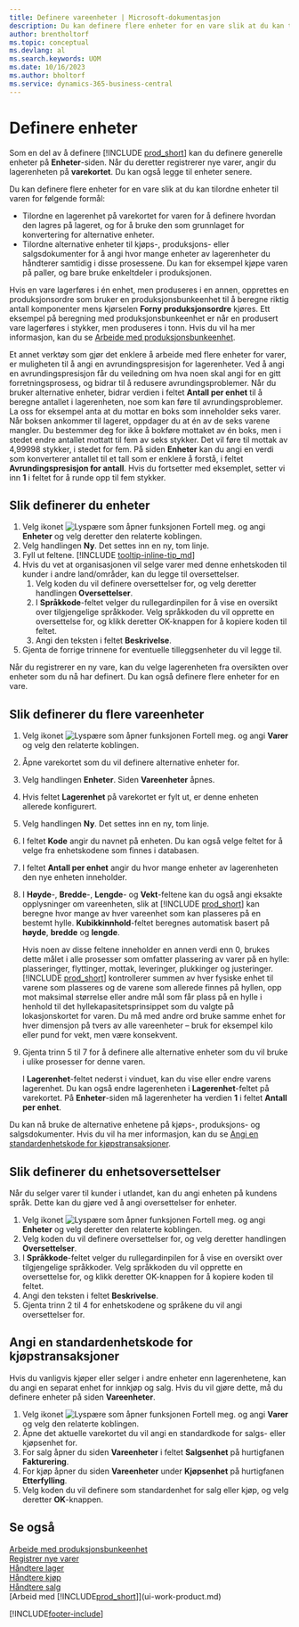 ```yaml
---
title: Definere vareenheter | Microsoft-dokumentasjon
description: Du kan definere flere enheter for en vare slik at du kan tilordne enheter til varen for følgende formål.
author: brentholtorf
ms.topic: conceptual
ms.devlang: al
ms.search.keywords: UOM
ms.date: 10/16/2023
ms.author: bholtorf
ms.service: dynamics-365-business-central
---
```

# <a name="set-up-units-of-measure"></a>Definere enheter

Som en del av å definere [!INCLUDE [prod_short](includes/prod_short.md)] kan du definere generelle enheter på **Enheter**-siden. Når du deretter registrerer nye varer, angir du lagerenheten på **varekortet**. Du kan også legge til enheter senere.  

Du kan definere flere enheter for en vare slik at du kan tilordne enheter til varen for følgende formål:

- Tilordne en lagerenhet på varekortet for varen for å definere hvordan den lagres på lageret, og for å bruke den som grunnlaget for konvertering for alternative enheter.
- Tilordne alternative enheter til kjøps-, produksjons- eller salgsdokumenter for å angi hvor mange enheter av lagerenheter du håndterer samtidig i disse prosessene. Du kan for eksempel kjøpe varen på paller, og bare bruke enkeltdeler i produksjonen.

Hvis en vare lagerføres i én enhet, men produseres i en annen, opprettes en produksjonsordre som bruker en produksjonsbunkeenhet til å beregne riktig antall komponenter mens kjørselen **Forny produksjonsordre** kjøres. Ett eksempel på beregning med produksjonsbunkeenhet er når en produsert vare lagerføres i stykker, men produseres i tonn. Hvis du vil ha mer informasjon, kan du se [Arbeide med produksjonsbunkeenhet](production-how-to-use-the-manufacturing-batch-unit-of-measure.md).  

Et annet verktøy som gjør det enklere å arbeide med flere enheter for varer, er muligheten til å angi en avrundingspresisjon for lagerenheter. Ved å angi en avrundingspresisjon får du veiledning om hva noen skal angi for en gitt forretningsprosess, og bidrar til å redusere avrundingsproblemer. Når du bruker alternative enheter, bidrar verdien i feltet **Antall per enhet** til å beregne antallet i lagerenheten, noe som kan føre til avrundingsproblemer. La oss for eksempel anta at du mottar en boks som inneholder seks varer. Når boksen ankommer til lageret, oppdager du at én av de seks varene mangler. Du bestemmer deg for ikke å bokføre mottaket av én boks, men i stedet endre antallet mottatt til fem av seks stykker. Det vil føre til mottak av 4,99998 stykker, i stedet for fem. På siden **Enheter** kan du angi en verdi som konverterer antallet til et tall som er enklere å forstå, i feltet **Avrundingspresisjon for antall**. Hvis du fortsetter med eksemplet, setter vi inn **1** i feltet for å runde opp til fem stykker.

## <a name="to-set-up-units-of-measure"></a>Slik definerer du enheter

1. Velg ikonet ![Lyspære som åpner funksjonen Fortell meg.](media/ui-search/search_small.png "Fortell hva du vil gjøre") og angi **Enheter** og velg deretter den relaterte koblingen.  
2. Velg handlingen **Ny**. Det settes inn en ny, tom linje.  
3. Fyll ut feltene. [!INCLUDE [tooltip-inline-tip_md](includes/tooltip-inline-tip_md.md)]  
4. Hvis du vet at organisasjonen vil selge varer med denne enhetskoden til kunder i andre land/områder, kan du legge til oversettelser.  
    1. Velg koden du vil definere oversettelser for, og velg deretter handlingen **Oversettelser**.
    2. I **Språkkode**-feltet velger du rullegardinpilen for å vise en oversikt over tilgjengelige språkkoder. Velg språkkoden du vil opprette en oversettelse for, og klikk deretter OK-knappen for å kopiere koden til feltet.
    3. Angi den teksten i feltet **Beskrivelse**.
5. Gjenta de forrige trinnene for eventuelle tilleggsenheter du vil legge til.  

Når du registrerer en ny vare, kan du velge lagerenheten fra oversikten over enheter som du nå har definert. Du kan også definere flere enheter for en vare.  

## <a name="to-set-up-multiple-item-units-of-measure"></a>Slik definerer du flere vareenheter

1. Velg ikonet ![Lyspære som åpner funksjonen Fortell meg.](media/ui-search/search_small.png "Fortell hva du vil gjøre") og angi **Varer** og velg den relaterte koblingen.
2. Åpne varekortet som du vil definere alternative enheter for.
3. Velg handlingen **Enheter**. Siden **Vareenheter** åpnes.
4. Hvis feltet **Lagerenhet** på varekortet er fylt ut, er denne enheten allerede konfigurert.
5. Velg handlingen **Ny**. Det settes inn en ny, tom linje.
6. I feltet **Kode** angir du navnet på enheten. Du kan også velge feltet for å velge fra enhetskodene som finnes i databasen.
7. I feltet **Antall per enhet** angir du hvor mange enheter av lagerenheten den nye enheten inneholder.
8. I **Høyde**-, **Bredde**-, **Lengde**- og **Vekt**-feltene kan du også angi eksakte opplysninger om vareenheten, slik at [!INCLUDE [prod_short](includes/prod_short.md)] kan beregne hvor mange av hver vareenhet som kan plasseres på en bestemt hylle. **Kubikkinnhold**-feltet beregnes automatisk basert på **høyde**, **bredde** og **lengde**.

    Hvis noen av disse feltene inneholder en annen verdi enn 0, brukes dette målet i alle prosesser som omfatter plassering av varer på en hylle: plasseringer, flyttinger, mottak, leveringer, plukkinger og justeringer. [!INCLUDE [prod_short](includes/prod_short.md)] kontrollerer summen av hver fysiske enhet til varene som plasseres og de varene som allerede finnes på hyllen, opp mot maksimal størrelse eller andre mål som får plass på en hylle i henhold til det hyllekapasitetsprinsippet som du valgte på lokasjonskortet for varen. Du må med andre ord bruke samme enhet for hver dimensjon på tvers av alle vareenheter – bruk for eksempel kilo eller pund for vekt, men være konsekvent.
9. Gjenta trinn 5 til 7 for å definere alle alternative enheter som du vil bruke i ulike prosesser for denne varen.

    I **Lagerenhet**-feltet nederst i vinduet, kan du vise eller endre varens lagerenhet. Du kan også endre lagerenheten i **Lagerenhet**-feltet på varekortet. På **Enheter**-siden må lagerenheter ha verdien **1** i feltet **Antall per enhet**.

Du kan nå bruke de alternative enhetene på kjøps-, produksjons- og salgsdokumenter. Hvis du vil ha mer informasjon, kan du se [Angi en standardenhetskode for kjøpstransaksjoner](#to-enter-a-default-unit-of-measure-code-for-sales-and-purchasing-transactions).  

## <a name="to-set-up-unit-of-measure-translations"></a>Slik definerer du enhetsoversettelser

Når du selger varer til kunder i utlandet, kan du angi enheten på kundens språk. Dette kan du gjøre ved å angi oversettelser for enheter.

1. Velg ikonet ![Lyspære som åpner funksjonen Fortell meg.](media/ui-search/search_small.png "Fortell hva du vil gjøre") og angi **Enheter** og velg deretter den relaterte koblingen.
2. Velg koden du vil definere oversettelser for, og velg deretter handlingen **Oversettelser**.
3. I **Språkkode**-feltet velger du rullegardinpilen for å vise en oversikt over tilgjengelige språkkoder. Velg språkkoden du vil opprette en oversettelse for, og klikk deretter OK-knappen for å kopiere koden til feltet.
4. Angi den teksten i feltet **Beskrivelse**.
5. Gjenta trinn 2 til 4 for enhetskodene og språkene du vil angi oversettelser for.

## <a name="to-enter-a-default-unit-of-measure-code-for-sales-and-purchasing-transactions"></a>Angi en standardenhetskode for kjøpstransaksjoner

Hvis du vanligvis kjøper eller selger i andre enheter enn lagerenhetene, kan du angi en separat enhet for innkjøp og salg. Hvis du vil gjøre dette, må du definere enheter på siden **Vareenheter**.

1. Velg ikonet ![Lyspære som åpner funksjonen Fortell meg.](media/ui-search/search_small.png "Fortell hva du vil gjøre") og angi **Varer** og velg den relaterte koblingen.
2. Åpne det aktuelle varekortet du vil angi en standardkode for salgs- eller kjøpsenhet for.
3. For salg åpner du siden **Vareenheter** i feltet **Salgsenhet** på hurtigfanen **Fakturering**.
4. For kjøp åpner du siden **Vareenheter** under **Kjøpsenhet** på hurtigfanen **Etterfylling**.
5. Velg koden du vil definere som standardenhet for salg eller kjøp, og velg deretter **OK**-knappen.

## <a name="see-also"></a>Se også

[Arbeide med produksjonsbunkeenhet](production-how-to-use-the-manufacturing-batch-unit-of-measure.md)  
[Registrer nye varer](inventory-how-register-new-items.md)  
[Håndtere lager](inventory-manage-inventory.md)  
[Håndtere kjøp](purchasing-manage-purchasing.md)  
[Håndtere salg](sales-manage-sales.md)  
[Arbeid med [!INCLUDE[prod_short](includes/prod_short.md)]](ui-work-product.md)  


[!INCLUDE[footer-include](includes/footer-banner.md)]
